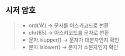 ##  시저 암호

> * ord('A') -> 문자를 아스키코드로 변환
> * chr(65) -> 아스키코드를 문자로 변환
> * 문자.isupper() -> 문자가 대분자인지 확인
> * 문자.islower() -> 문자가 소분자인지 확인 
